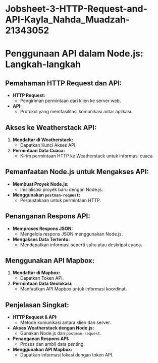 # Jobsheet-3-HTTP-Request-and-API-Kayla_Nahda_Muadzah-21343052


# Penggunaan API dalam Node.js: Langkah-langkah

## Pemahaman HTTP Request dan API:

- **HTTP Request:**
  - Pengiriman permintaan dari klien ke server web.
- **API:**
  - Protokol yang memfasilitasi komunikasi antar aplikasi.

## Akses ke Weatherstack API:

1. **Mendaftar di Weatherstack:**
   - Dapatkan Kunci Akses API.
2. **Permintaan Data Cuaca:**
   - Kirim permintaan HTTP ke Weatherstack untuk informasi cuaca.

## Pemanfaatan Node.js untuk Mengakses API:

- **Membuat Proyek Node.js:**
  - Inisialisasi proyek baru dengan Node.js.
- **Menggunakan `postman-request`:**
  - Perpustakaan untuk permintaan HTTP.

## Penanganan Respons API:

- **Memproses Respons JSON:**
  - Mengelola respons JSON menggunakan Node.js.
- **Mengakses Data Tertentu:**
  - Mendapatkan informasi seperti suhu atau deskripsi cuaca.

## Menggunakan API Mapbox:

1. **Mendaftar di Mapbox:**
   - Dapatkan Token API.
2. **Permintaan Data Geolokasi:**
   - Manfaatkan API Mapbox untuk informasi koordinat.

## Penjelasan Singkat:

- **HTTP Request & API:**
  - Metode komunikasi antara klien dan server.
- **Akses Weatherstack dengan Node.js:**
  - Gunakan Node.js dan `postman-request`.
- **Penanganan Respons API:**
  - Proses dan ambil data penting.
- **Menggunakan API Mapbox:**
  - Dapatkan informasi lokasi dengan token API.
